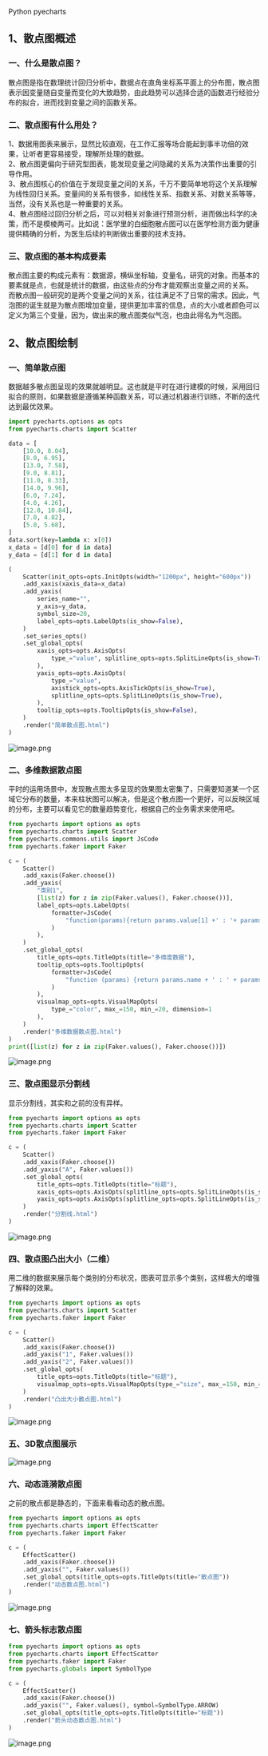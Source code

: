 Python pyecharts
<a name="O2XGt"></a>
## 1、散点图概述
<a name="b3ILa"></a>
### 一、什么是散点图？
散点图是指在数理统计回归分析中，数据点在直角坐标系平面上的分布图，散点图表示因变量随自变量而变化的大致趋势，由此趋势可以选择合适的函数进行经验分布的拟合，进而找到变量之间的函数关系。
<a name="YfRux"></a>
### 二、散点图有什么用处？
1、数据用图表来展示，显然比较直观，在工作汇报等场合能起到事半功倍的效果，让听者更容易接受，理解所处理的数据。<br />2、散点图更偏向于研究型图表，能发现变量之间隐藏的关系为决策作出重要的引导作用。<br />3、散点图核心的价值在于发现变量之间的关系，千万不要简单地将这个关系理解为线性回归关系。变量间的关系有很多，如线性关系、指数关系、对数关系等等，当然，没有关系也是一种重要的关系。<br />4、散点图经过回归分析之后，可以对相关对象进行预测分析，进而做出科学的决策，而不是模棱两可。比如说：医学里的白细胞散点图可以在医学检测方面为健康提供精确的分析，为医生后续的判断做出重要的技术支持。
<a name="EWI29"></a>
### 三、散点图的基本构成要素
散点图主要的构成元素有：数据源，横纵坐标轴，变量名，研究的对象。而基本的要素就是点，也就是统计的数据，由这些点的分布才能观察出变量之间的关系。<br />而散点图一般研究的是两个变量之间的关系，往往满足不了日常的需求。因此，气泡图的诞生就是为散点图增加变量，提供更加丰富的信息，点的大小或者颜色可以定义为第三个变量，因为，做出来的散点图类似气泡，也由此得名为气泡图。
<a name="AgPJK"></a>
## 2、散点图绘制
<a name="sTJii"></a>
### 一、简单散点图
数据越多散点图呈现的效果就越明显。这也就是平时在进行建模的时候，采用回归拟合的原则，如果数据是遵循某种函数关系，可以通过机器进行训练，不断的迭代达到最优效果。
```python
import pyecharts.options as opts
from pyecharts.charts import Scatter

data = [
    [10.0, 8.04],
    [8.0, 6.95],
    [13.0, 7.58],
    [9.0, 8.81],
    [11.0, 8.33],
    [14.0, 9.96],
    [6.0, 7.24],
    [4.0, 4.26],
    [12.0, 10.84],
    [7.0, 4.82],
    [5.0, 5.68],
]
data.sort(key=lambda x: x[0])
x_data = [d[0] for d in data]
y_data = [d[1] for d in data]

(
    Scatter(init_opts=opts.InitOpts(width="1200px", height="600px"))
    .add_xaxis(xaxis_data=x_data)
    .add_yaxis(
        series_name="",
        y_axis=y_data,
        symbol_size=20,
        label_opts=opts.LabelOpts(is_show=False),
    )
    .set_series_opts()
    .set_global_opts(
        xaxis_opts=opts.AxisOpts(
            type_="value", splitline_opts=opts.SplitLineOpts(is_show=True)
        ),
        yaxis_opts=opts.AxisOpts(
            type_="value",
            axistick_opts=opts.AxisTickOpts(is_show=True),
            splitline_opts=opts.SplitLineOpts(is_show=True),
        ),
        tooltip_opts=opts.TooltipOpts(is_show=False),
    )
    .render("简单散点图.html")
)
```
![image.png](./img/1630044207075-6cab9212-2654-486c-9e43-f2b62f8e7fec.png)
<a name="QFJ86"></a>
### 二、多维数据散点图
平时的运用场景中，发现散点图太多呈现的效果图太密集了，只需要知道某一个区域它分布的数量，本来柱状图可以解决，但是这个散点图一个更好，可以反映区域的分布，主要可以看见它的数量趋势变化，根据自己的业务需求来使用吧。
```python
from pyecharts import options as opts
from pyecharts.charts import Scatter
from pyecharts.commons.utils import JsCode
from pyecharts.faker import Faker

c = (
    Scatter()
    .add_xaxis(Faker.choose())
    .add_yaxis(
        "类别1",
        [list(z) for z in zip(Faker.values(), Faker.choose())],
        label_opts=opts.LabelOpts(
            formatter=JsCode(
                "function(params){return params.value[1] +' : '+ params.value[2];}"
            )
        ),
    )
    .set_global_opts(
        title_opts=opts.TitleOpts(title="多维度数据"),
        tooltip_opts=opts.TooltipOpts(
            formatter=JsCode(
                "function (params) {return params.name + ' : ' + params.value[2];}"
            )
        ),
        visualmap_opts=opts.VisualMapOpts(
            type_="color", max_=150, min_=20, dimension=1
        ),
    )
    .render("多维数据散点图.html")
)
print([list(z) for z in zip(Faker.values(), Faker.choose())])
```
![image.png](./img/1630044260774-e232d704-a01f-4a83-9d13-22f152c255ef.png)
<a name="ej135"></a>
### 三、散点图显示分割线
显示分割线，其实和之前的没有异样。
```python
from pyecharts import options as opts
from pyecharts.charts import Scatter
from pyecharts.faker import Faker

c = (
    Scatter()
    .add_xaxis(Faker.choose())
    .add_yaxis("A", Faker.values())
    .set_global_opts(
        title_opts=opts.TitleOpts(title="标题"),
        xaxis_opts=opts.AxisOpts(splitline_opts=opts.SplitLineOpts(is_show=True)),
        yaxis_opts=opts.AxisOpts(splitline_opts=opts.SplitLineOpts(is_show=True)),
    )
    .render("分割线.html")
)
```
![image.png](./img/1630044303140-e06ae1ef-e06a-4323-8c48-b3d6bd50daa4.png)
<a name="pOomn"></a>
### 四、散点图凸出大小（二维）
用二维的数据来展示每个类别的分布状况，图表可显示多个类别，这样极大的增强了解释的效果。
```python
from pyecharts import options as opts
from pyecharts.charts import Scatter
from pyecharts.faker import Faker

c = (
    Scatter()
    .add_xaxis(Faker.choose())
    .add_yaxis("1", Faker.values())
    .add_yaxis("2", Faker.values())
    .set_global_opts(
        title_opts=opts.TitleOpts(title="标题"),
        visualmap_opts=opts.VisualMapOpts(type_="size", max_=150, min_=20),
    )
    .render("凸出大小散点图.html")
)
```
![image.png](./img/1630044348220-4f6cd67b-98a8-45e5-b6f1-b931144c1c93.png)
<a name="r7gPi"></a>
### 五、3D散点图展示
![image.png](./img/1630044370924-910455b2-874f-4584-884c-f864f57aebe0.png)
<a name="qCSWN"></a>
### 六、动态涟漪散点图
之前的散点都是静态的，下面来看看动态的散点图。
```python
from pyecharts import options as opts
from pyecharts.charts import EffectScatter
from pyecharts.faker import Faker

c = (
    EffectScatter()
    .add_xaxis(Faker.choose())
    .add_yaxis("", Faker.values())
    .set_global_opts(title_opts=opts.TitleOpts(title="散点图"))
    .render("动态散点图.html")
)
```
![image.png](./img/1630044410504-d56dd8ed-5fd9-480c-b692-0f6f0a53dce3.png)
<a name="x2H9u"></a>
### 七、箭头标志散点图
```python
from pyecharts import options as opts
from pyecharts.charts import EffectScatter
from pyecharts.faker import Faker
from pyecharts.globals import SymbolType

c = (
    EffectScatter()
    .add_xaxis(Faker.choose())
    .add_yaxis("", Faker.values(), symbol=SymbolType.ARROW)
    .set_global_opts(title_opts=opts.TitleOpts(title="标题"))
    .render("箭头动态散点图.html")
)
```
![image.png](./img/1630044452769-9447486b-7f79-46f9-8c16-39b51b4078c4.png)
